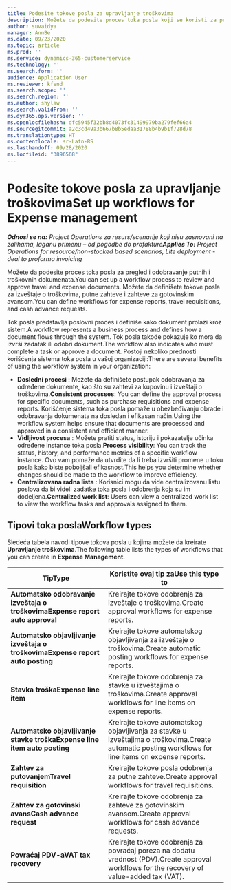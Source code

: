 ```yaml
---
title: Podesite tokove posla za upravljanje troškovima
description: Možete da podesite proces toka posla koji se koristi za pregled i odobravanje putnih i troškovnih dokumenata.
author: suvaidya
manager: AnnBe
ms.date: 09/23/2020
ms.topic: article
ms.prod: ''
ms.service: dynamics-365-customerservice
ms.technology: ''
ms.search.form: ''
audience: Application User
ms.reviewer: kfend
ms.search.scope: ''
ms.search.region: ''
ms.author: shylaw
ms.search.validFrom: ''
ms.dyn365.ops.version: ''
ms.openlocfilehash: dfc5945f32bb8d4073fc31499979ba279fef66a4
ms.sourcegitcommit: a2c3cd49a3b667b8b5edaa31788b4b9b1f728d78
ms.translationtype: HT
ms.contentlocale: sr-Latn-RS
ms.lasthandoff: 09/28/2020
ms.locfileid: "3896568"
---
```

# <a name="set-up-workflows-for-expense-management"></a><span data-ttu-id="e20b8-103">Podesite tokove posla za upravljanje troškovima</span><span class="sxs-lookup"><span data-stu-id="e20b8-103">Set up workflows for Expense management</span></span>

<span data-ttu-id="e20b8-104">_**Odnosi se na:** Project Operations za resurs/scenarije koji nisu zasnovani na zalihama, laganu primenu – od pogodbe do profakture_</span><span class="sxs-lookup"><span data-stu-id="e20b8-104">_**Applies To:** Project Operations for resource/non-stocked based scenarios, Lite deployment - deal to proforma invoicing_</span></span>

<span data-ttu-id="e20b8-105">Možete da podesite proces toka posla za pregled i odobravanje putnih i troškovnih dokumenata.</span><span class="sxs-lookup"><span data-stu-id="e20b8-105">You can set up a workflow process to review and approve travel and expense documents.</span></span> <span data-ttu-id="e20b8-106">Možete da definišete tokove posla za izveštaje o troškovima, putne zahteve i zahteve za gotovinskim avansom.</span><span class="sxs-lookup"><span data-stu-id="e20b8-106">You can define workflows for expense reports, travel requisitions, and cash advance requests.</span></span>

<span data-ttu-id="e20b8-107">Tok posla predstavlja poslovni proces i definiše kako dokument prolazi kroz sistem.</span><span class="sxs-lookup"><span data-stu-id="e20b8-107">A workflow represents a business process and defines how a document flows through the system.</span></span> <span data-ttu-id="e20b8-108">Tok posla takođe pokazuje ko mora da izvrši zadatak ili odobri dokument.</span><span class="sxs-lookup"><span data-stu-id="e20b8-108">The workflow also indicates who must complete a task or approve a document.</span></span> <span data-ttu-id="e20b8-109">Postoji nekoliko prednosti korišćenja sistema toka posla u vašoj organizaciji:</span><span class="sxs-lookup"><span data-stu-id="e20b8-109">There are several benefits of using the workflow system in your organization:</span></span>

- <span data-ttu-id="e20b8-110">**Dosledni procesi** : Možete da definišete postupak odobravanja za određene dokumente, kao što su zahtevi za kupovinu i izveštaji o troškovima.</span><span class="sxs-lookup"><span data-stu-id="e20b8-110">**Consistent processes**: You can define the approval process for specific documents, such as purchase requisitions and expense reports.</span></span> <span data-ttu-id="e20b8-111">Korišćenje sistema toka posla pomaže u obezbeđivanju obrade i odobravanja dokumenata na dosledan i efikasan način.</span><span class="sxs-lookup"><span data-stu-id="e20b8-111">Using the workflow system helps ensure that documents are processed and approved in a consistent and efficient manner.</span></span>
- <span data-ttu-id="e20b8-112">**Vidljivost procesa** : Možete pratiti status, istoriju i pokazatelje učinka određene instance toka posla.</span><span class="sxs-lookup"><span data-stu-id="e20b8-112">**Process visibility**: You can track the status, history, and performance metrics of a specific workflow instance.</span></span> <span data-ttu-id="e20b8-113">Ovo vam pomaže da utvrdite da li treba izvršiti promene u toku posla kako biste poboljšali efikasnost.</span><span class="sxs-lookup"><span data-stu-id="e20b8-113">This helps you determine whether changes should be made to the workflow to improve efficiency.</span></span>
- <span data-ttu-id="e20b8-114">**Centralizovana radna lista** : Korisnici mogu da vide centralizovanu listu poslova da bi videli zadatke toka posla i odobrenja koja su im dodeljena.</span><span class="sxs-lookup"><span data-stu-id="e20b8-114">**Centralized work list**: Users can view a centralized work list to view the workflow tasks and approvals assigned to them.</span></span> 

## <a name="workflow-types"></a><span data-ttu-id="e20b8-115">Tipovi toka posla</span><span class="sxs-lookup"><span data-stu-id="e20b8-115">Workflow types</span></span>

<span data-ttu-id="e20b8-116">Sledeća tabela navodi tipove tokova posla u kojima možete da kreirate **Upravljanje troškovima**.</span><span class="sxs-lookup"><span data-stu-id="e20b8-116">The following table lists the types of workflows that you can create in **Expense Management**.</span></span>


|              <span data-ttu-id="e20b8-117"><strong>Tip</strong></span><span class="sxs-lookup"><span data-stu-id="e20b8-117"><strong>Type</strong></span></span>              |                   <span data-ttu-id="e20b8-118"><strong>Koristite ovaj tip za</strong></span><span class="sxs-lookup"><span data-stu-id="e20b8-118"><strong>Use this type to</strong></span></span>                   |
|-------------------------------------------------|-----------------------------------------------------------------------|
|   <span data-ttu-id="e20b8-119"><strong>Automatsko odobravanje izveštaja o troškovima</strong></span><span class="sxs-lookup"><span data-stu-id="e20b8-119"><strong>Expense report auto approval</strong></span></span> |            <span data-ttu-id="e20b8-120">Kreirajte tokove odobrenja za izveštaje o troškovima.</span><span class="sxs-lookup"><span data-stu-id="e20b8-120">Create approval workflows for expense reports.</span></span>             |
|  <span data-ttu-id="e20b8-121"><strong>Automatsko objavljivanje izveštaja o troškovima</strong></span><span class="sxs-lookup"><span data-stu-id="e20b8-121"><strong>Expense report auto posting</strong></span></span>   |        <span data-ttu-id="e20b8-122">Kreirajte tokove automatskog objavljivanja za izveštaje o troškovima.</span><span class="sxs-lookup"><span data-stu-id="e20b8-122">Create automatic posting workflows for expense reports.</span></span>        |
|       <span data-ttu-id="e20b8-123"><strong>Stavka troška</strong></span><span class="sxs-lookup"><span data-stu-id="e20b8-123"><strong>Expense line item</strong></span></span>        |     <span data-ttu-id="e20b8-124">Kreirajte tokove odobrenja za stavke u izveštajima o troškovima.</span><span class="sxs-lookup"><span data-stu-id="e20b8-124">Create approval workflows for line items on expense reports.</span></span>      |
| <span data-ttu-id="e20b8-125"><strong>Automatsko objavljivanje stavke troška</strong></span><span class="sxs-lookup"><span data-stu-id="e20b8-125"><strong>Expense line item auto posting</strong></span></span> | <span data-ttu-id="e20b8-126">Kreirajte tokove automatskog objavljivanja za stavke u izveštajima o troškovima.</span><span class="sxs-lookup"><span data-stu-id="e20b8-126">Create automatic posting workflows for line items on expense reports.</span></span> |
|       <span data-ttu-id="e20b8-127"><strong>Zahtev za putovanjem</strong></span><span class="sxs-lookup"><span data-stu-id="e20b8-127"><strong>Travel requisition</strong></span></span>       |          <span data-ttu-id="e20b8-128">Kreirajte tokove posla odobrenja za putne zahteve.</span><span class="sxs-lookup"><span data-stu-id="e20b8-128">Create approval workflows for travel requisitions.</span></span>           |
|      <span data-ttu-id="e20b8-129"><strong>Zahtev za gotovinski avans</strong></span><span class="sxs-lookup"><span data-stu-id="e20b8-129"><strong>Cash advance request</strong></span></span>      |         <span data-ttu-id="e20b8-130">Kreirajte tokove odobrenja za zahteve za gotovinskim avansom.</span><span class="sxs-lookup"><span data-stu-id="e20b8-130">Create approval workflows for cash advance requests.</span></span>          |
|        <span data-ttu-id="e20b8-131"><strong>Povraćaj PDV-a</strong></span><span class="sxs-lookup"><span data-stu-id="e20b8-131"><strong>VAT tax recovery</strong></span></span>        | <span data-ttu-id="e20b8-132">Kreirajte tokove odobrenja za povraćaj poreza na dodatu vrednost (PDV).</span><span class="sxs-lookup"><span data-stu-id="e20b8-132">Create approval workflows for the recovery of value-added tax (VAT).</span></span>  |
